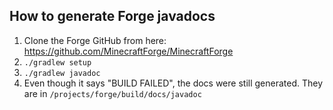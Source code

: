 ## How to generate Forge javadocs

1. Clone the Forge GitHub from here: https://github.com/MinecraftForge/MinecraftForge
2. `./gradlew setup`
3. `./gradlew javadoc`
4. Even though it says "BUILD FAILED", the docs were still generated. They are in `/projects/forge/build/docs/javadoc`